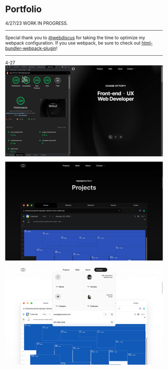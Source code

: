 # Portfolio

4/27/23 WORK IN PROGRESS.
___

Special thank you to [@webdiscus](https://github.com/webdiscus) for taking the time to optimize my webpack configuration. If you use webpack, be sure to check out [html-bundler-webpack-plugin](https://github.com/webdiscus/html-bundler-webpack-plugin)!

___
4-27 
![screen4](screenshots/performance_426.jpg)

![screen2](screenshots/screen4252.png)

![screen3](screenshots/screen4253.png)
